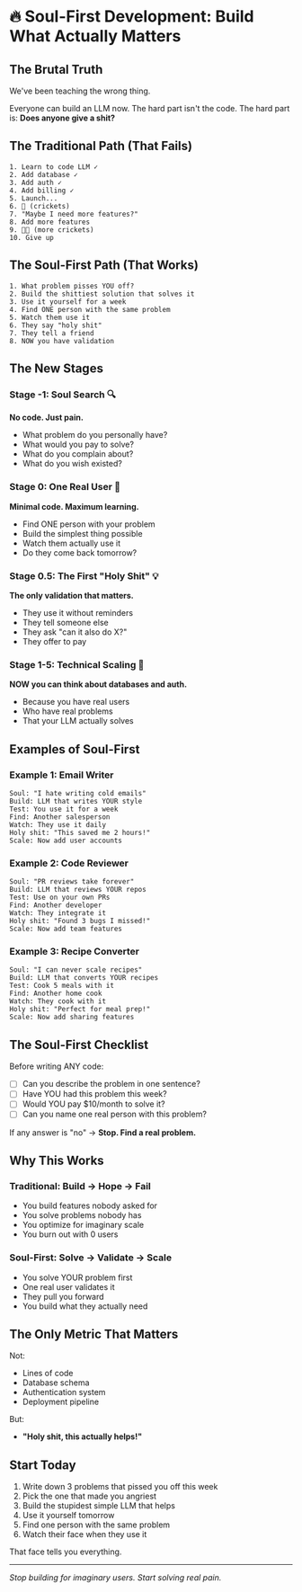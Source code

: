 # 🔥 Soul-First Development: Build What Actually Matters

## The Brutal Truth

We've been teaching the wrong thing. 

Everyone can build an LLM now. The hard part isn't the code.
The hard part is: **Does anyone give a shit?**

## The Traditional Path (That Fails)

```
1. Learn to code LLM ✓
2. Add database ✓
3. Add auth ✓
4. Add billing ✓
5. Launch...
6. 🦗 (crickets)
7. "Maybe I need more features?"
8. Add more features
9. 🦗🦗 (more crickets)
10. Give up
```

## The Soul-First Path (That Works)

```
1. What problem pisses YOU off?
2. Build the shittiest solution that solves it
3. Use it yourself for a week
4. Find ONE person with the same problem
5. Watch them use it
6. They say "holy shit"
7. They tell a friend
8. NOW you have validation
```

## The New Stages

### Stage -1: Soul Search 🔍
**No code. Just pain.**
- What problem do you personally have?
- What would you pay to solve?
- What do you complain about?
- What do you wish existed?

### Stage 0: One Real User 👤
**Minimal code. Maximum learning.**
- Find ONE person with your problem
- Build the simplest thing possible
- Watch them actually use it
- Do they come back tomorrow?

### Stage 0.5: The First "Holy Shit" 💡
**The only validation that matters.**
- They use it without reminders
- They tell someone else
- They ask "can it also do X?"
- They offer to pay

### Stage 1-5: Technical Scaling 🚀
**NOW you can think about databases and auth.**
- Because you have real users
- Who have real problems
- That your LLM actually solves

## Examples of Soul-First

### Example 1: Email Writer
```
Soul: "I hate writing cold emails"
Build: LLM that writes YOUR style
Test: You use it for a week
Find: Another salesperson
Watch: They use it daily
Holy shit: "This saved me 2 hours!"
Scale: Now add user accounts
```

### Example 2: Code Reviewer
```
Soul: "PR reviews take forever"
Build: LLM that reviews YOUR repos
Test: Use on your own PRs
Find: Another developer
Watch: They integrate it
Holy shit: "Found 3 bugs I missed!"
Scale: Now add team features
```

### Example 3: Recipe Converter
```
Soul: "I can never scale recipes"
Build: LLM that converts YOUR recipes
Test: Cook 5 meals with it
Find: Another home cook
Watch: They cook with it
Holy shit: "Perfect for meal prep!"
Scale: Now add sharing features
```

## The Soul-First Checklist

Before writing ANY code:
- [ ] Can you describe the problem in one sentence?
- [ ] Have YOU had this problem this week?
- [ ] Would YOU pay $10/month to solve it?
- [ ] Can you name one real person with this problem?

If any answer is "no" → **Stop. Find a real problem.**

## Why This Works

### Traditional: Build → Hope → Fail
- You build features nobody asked for
- You solve problems nobody has
- You optimize for imaginary scale
- You burn out with 0 users

### Soul-First: Solve → Validate → Scale
- You solve YOUR problem first
- One real user validates it
- They pull you forward
- You build what they actually need

## The Only Metric That Matters

Not:
- Lines of code
- Database schema
- Authentication system
- Deployment pipeline

But:
- **"Holy shit, this actually helps!"**

## Start Today

1. Write down 3 problems that pissed you off this week
2. Pick the one that made you angriest
3. Build the stupidest simple LLM that helps
4. Use it yourself tomorrow
5. Find one person with the same problem
6. Watch their face when they use it

That face tells you everything.

---

*Stop building for imaginary users. Start solving real pain.*
